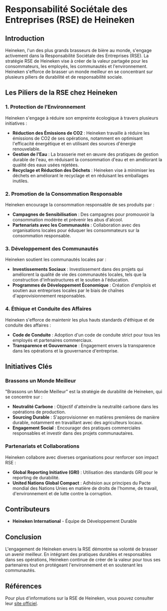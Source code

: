 # Responsabilité Sociétale des Entreprises (RSE) de Heineken

## Introduction

Heineken, l'un des plus grands brasseurs de bière au monde, s'engage activement dans la Responsabilité Sociétale des Entreprises (RSE). La stratégie RSE de Heineken vise à créer de la valeur partagée pour les consommateurs, les employés, les communautés et l'environnement. Heineken s'efforce de brasser un monde meilleur en se concentrant sur plusieurs piliers de durabilité et de responsabilité sociale.

## Les Piliers de la RSE chez Heineken

### 1. **Protection de l’Environnement**

Heineken s'engage à réduire son empreinte écologique à travers plusieurs initiatives :

- **Réduction des Émissions de CO2** : Heineken travaille à réduire les émissions de CO2 de ses opérations, notamment en optimisant l'efficacité énergétique et en utilisant des sources d'énergie renouvelable.
- **Gestion de l'Eau** : La brasserie met en œuvre des pratiques de gestion durable de l'eau, en réduisant la consommation d'eau et en améliorant la qualité des eaux usées rejetées.
- **Recyclage et Réduction des Déchets** : Heineken vise à minimiser les déchets en améliorant le recyclage et en réduisant les emballages inutiles.

### 2. **Promotion de la Consommation Responsable**

Heineken encourage la consommation responsable de ses produits par :

- **Campagnes de Sensibilisation** : Des campagnes pour promouvoir la consommation modérée et prévenir les abus d'alcool.
- **Partenariats avec les Communautés** : Collaboration avec des organisations locales pour éduquer les consommateurs sur la consommation responsable.

### 3. **Développement des Communautés**

Heineken soutient les communautés locales par :

- **Investissements Sociaux** : Investissement dans des projets qui améliorent la qualité de vie des communautés locales, tels que la construction d'infrastructures et le soutien à l'éducation.
- **Programmes de Développement Économique** : Création d'emplois et soutien aux entreprises locales par le biais de chaînes d'approvisionnement responsables.

### 4. **Éthique et Conduite des Affaires**

Heineken s'efforce de maintenir les plus hauts standards d'éthique et de conduite des affaires :

- **Code de Conduite** : Adoption d'un code de conduite strict pour tous les employés et partenaires commerciaux.
- **Transparence et Gouvernance** : Engagement envers la transparence dans les opérations et la gouvernance d'entreprise.

## Initiatives Clés

### Brassons un Monde Meilleur

"Brassons un Monde Meilleur" est la stratégie de durabilité de Heineken, qui se concentre sur :

- **Neutralité Carbone** : Objectif d'atteindre la neutralité carbone dans les opérations de production.
- **Sourcing Durable** : S'approvisionner en matières premières de manière durable, notamment en travaillant avec des agriculteurs locaux.
- **Engagement Social** : Encourager des pratiques commerciales responsables et investir dans des projets communautaires.

### Partenariats et Collaborations

Heineken collabore avec diverses organisations pour renforcer son impact RSE :

- **Global Reporting Initiative (GRI)** : Utilisation des standards GRI pour le reporting de durabilité.
- **United Nations Global Compact** : Adhésion aux principes du Pacte mondial des Nations Unies en matière de droits de l'homme, de travail, d'environnement et de lutte contre la corruption.

## Contributeurs

- **Heineken International** - Équipe de Développement Durable

## Conclusion

L'engagement de Heineken envers la RSE démontre sa volonté de brasser un avenir meilleur. En intégrant des pratiques durables et responsables dans ses opérations, Heineken continue de créer de la valeur pour tous ses partenaires tout en protégeant l'environnement et en soutenant les communautés.

## Références

Pour plus d'informations sur la RSE de Heineken, vous pouvez consulter leur [site officiel](https://www.theheinekencompany.com/Sustainability).
